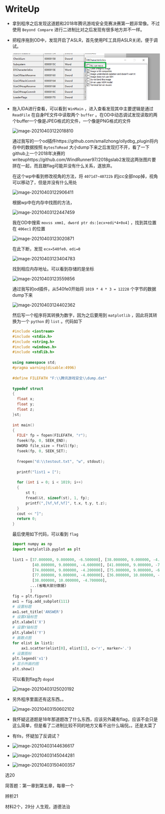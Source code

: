 # WriteUp

+ 拿到程序之后发现这道题和2018年腾讯游戏安全竞赛决赛第一题非常像。不过使用 `Beyond Compare` 进行二进制比对之后发现有很多地方并不一样。

+ 把程序拖到OD中，发现开启了ASLR，首先使用PE工具将ASLR关闭，便于调试。

  ![image-20210403121431218](https://raw.githubusercontent.com/smallzhong/new-picgo-pic-bed/main/image-20210403121431218.png)

+ 拖入IDA进行查看，可以看到 `WinMain` ，进入查看发现其中主要逻辑是通过 `ReadFile` 在自身PE文件中读取两个 `buffer` 。在OD中动态调试发现读取的两个buffer一个像是JPEG格式的文件，一个像是PNG格式的文件

  ![image-20210403122018810](https://cdn.jsdelivr.net/gh/smallzhong/new-picgo-pic-bed@master/image-20210403122018810.png)

  通过我写的一个od插件https://github.com/smallzhong/ollydbg_plugin将内存中的数据按照 `BytesToRead` 大小dump下来之后发现打不开，看了一下github上一个2018年决赛的writeuphttps://github.com/WindRunner97/2018gslab2发现这两张图片要拼在一起，而且跟flag可能并没有什么关系，遂放弃。

  在这个wp中看到修改视角的方法，将 `4071d7~40722b` 的jcc全部nop掉，视角可以移动了，但是并没有什么用处

  ![image-20210403122906411](https://cdn.jsdelivr.net/gh/smallzhong/new-picgo-pic-bed@master/image-20210403122906411.png)

  根据wp中在内存中找图的方法，

  ![image-20210403122447459](https://cdn.jsdelivr.net/gh/smallzhong/new-picgo-pic-bed@master/image-20210403122447459.png)

  我在OD中搜索 `movss xmm1, dword ptr ds:[ecx+edi*4+0x4]` ，找到其位置在 `406ec1` 的位置

  ![image-20210403123020871](https://cdn.jsdelivr.net/gh/smallzhong/new-picgo-pic-bed@master/image-20210403123020871.png)

  在此下断，发现 `ecx=540fe0，edi=0`

  ![image-20210403123404783](https://cdn.jsdelivr.net/gh/smallzhong/new-picgo-pic-bed@master/image-20210403123404783.png)

  找到相应内存地址。可以看到存储的是坐标

  ![image-20210403123559856](https://cdn.jsdelivr.net/gh/smallzhong/new-picgo-pic-bed@master/image-20210403123559856.png)

  通过我写的od插件，从540fe0开始将 `1019 * 4 * 3 = 12228` 个字节的数据dump下来

  ![image-20210403124402362](https://cdn.jsdelivr.net/gh/smallzhong/new-picgo-pic-bed@master/image-20210403124402362.png)

  然后写一个程序将其转换为数字，因为之后要用到 `matplotlib` ，因此将其转换为一个 `python` 的 `list` 。代码如下

  ```cpp
  #include <iostream>
  #include <stdio.h>
  #include <string.h>
  #include <windows.h>
  #include <stdlib.h>
  
  using namespace std;
  #pragma warning(disable:4996)
  
  #define FILEFATH "F:\\腾讯游戏安全\\dump.dat"
  
  typedef struct
  {
  	float x;
  	float y;
  	float z;
  }st;
  
  int main()
  {
  	FILE* fp = fopen(FILEFATH, "r");
  	fseek(fp, 0, SEEK_END);
  	DWORD file_size = ftell(fp);
  	fseek(fp, 0, SEEK_SET);
  
  	freopen("d:\\testout.txt", "w", stdout);
  
  	printf("list1 = [");
  
  	for (int i = 0; i < 1019; i++)
  	{
  		st t;
  		fread(&t, sizeof(st), 1, fp);
  		printf(",[%f,%f,%f]", t.x, t.y, t.z);
  	}
  	cout << "]";
  	return 0;
  }
  ```

  最后使用如下代码，可以看到 `flag`

  ```python
  import numpy as np
  import matplotlib.pyplot as plt
  
  list1 = [37.000000, 9.000000, -6.500000], [38.000000, 9.000000, -4.100000], [39.000000, 9.000000, -5.900000],
           [40.000000, 9.000000, -4.600000], [41.000000, 9.000000, -7.000000], [73.000000, 9.000000, -5.600000],
           [74.000000, 9.000000, -4.200000], [75.000000, 9.000000, -6.400000], [76.000000, 9.000000, -5.600000],
           [77.000000, 9.000000, -4.000000], [36.000000, 10.000000, -4.300000], [37.000000, 10.000000, -6.400000],
           [38.000000, 10.000000, -4.700000],
          ...(省略大部分数据)
          ]
  fig = plt.figure()
  ax1 = fig.add_subplot(111)
  # 设置标题
  ax1.set_title('ANSWER')
  # 设置X轴标签
  plt.xlabel('X')
  # 设置Y轴标签
  plt.ylabel('Y')
  # 画散点图
  for elist in list1:
      ax1.scatter(elist[0], elist[1], c='r', marker='.')
  # 设置图标
  plt.legend('x1')
  # 显示所画的图
  plt.show()
  ```

  可以看到flag为 `dogod`

  ![image-20210403125020192](https://cdn.jsdelivr.net/gh/smallzhong/new-picgo-pic-bed@master/image-20210403125020192.png)

+ 另外程序里面还有这东西。。

  ![image-20210403150602102](https://cdn.jsdelivr.net/gh/smallzhong/new-picgo-pic-bed@master/image-20210403150602102.png)

+ 我怀疑这道题是18年那道题改了什么东西，应该另外藏有flag，应该不会只是这么简单，但是看了二进制比较不同的地方又看不出什么端倪。。还是太菜了

+ 有tls，怀疑加了反调试？

+ ![image-20210403144636617](https://cdn.jsdelivr.net/gh/smallzhong/new-picgo-pic-bed@master/image-20210403144636617.png)

+ ![image-20210403145044281](https://cdn.jsdelivr.net/gh/smallzhong/new-picgo-pic-bed@master/image-20210403145044281.png)

+ ![image-20210403150400357](https://cdn.jsdelivr.net/gh/smallzhong/new-picgo-pic-bed@master/image-20210403150400357.png)

  

选20

简答题：第一章到第五章，每章一个

辨析21

材料2个，29分 人生观，道德法治